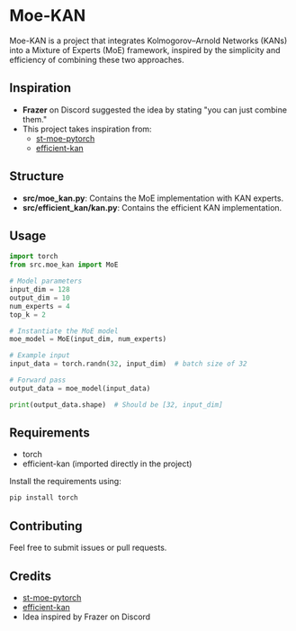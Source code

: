 # Moe-KAN

Moe-KAN is a project that integrates Kolmogorov–Arnold Networks (KANs) into a Mixture of Experts (MoE) framework, inspired by the simplicity and efficiency of combining these two approaches.

## Inspiration
- **Frazer** on Discord suggested the idea by stating "you can just combine them."
- This project takes inspiration from:
  - [st-moe-pytorch](https://github.com/lucidrains/st-moe-pytorch)
  - [efficient-kan](https://github.com/Blealtan/efficient-kan)

## Structure
- **src/moe_kan.py**: Contains the MoE implementation with KAN experts.
- **src/efficient_kan/kan.py**: Contains the efficient KAN implementation.

## Usage
```python
import torch
from src.moe_kan import MoE

# Model parameters
input_dim = 128
output_dim = 10
num_experts = 4
top_k = 2

# Instantiate the MoE model
moe_model = MoE(input_dim, num_experts)

# Example input
input_data = torch.randn(32, input_dim)  # batch size of 32

# Forward pass
output_data = moe_model(input_data)

print(output_data.shape)  # Should be [32, input_dim]
```

## Requirements
- torch
- efficient-kan (imported directly in the project)

Install the requirements using:
```bash
pip install torch
```

## Contributing
Feel free to submit issues or pull requests.

## Credits
- [st-moe-pytorch](https://github.com/lucidrains/st-moe-pytorch)
- [efficient-kan](https://github.com/Blealtan/efficient-kan)
- Idea inspired by Frazer on Discord
```

